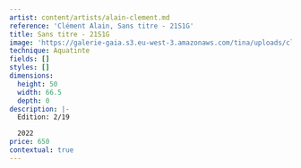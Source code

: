 ```yaml
---
artist: content/artists/alain-clement.md
reference: 'Clément Alain, Sans titre - 21S1G'
title: Sans titre - 21S1G
image: 'https://galerie-gaia.s3.eu-west-3.amazonaws.com/tina/uploads/clement-alain/IMG_0069.jpeg'
technique: Aquatinte
fields: []
styles: []
dimensions:
  height: 50
  width: 66.5
  depth: 0
description: |-
  Edition: 2/19

  2022
price: 650
contextual: true
---
```


